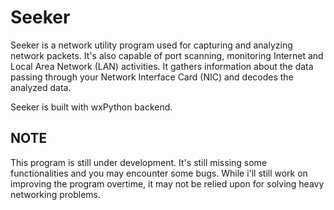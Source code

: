 # Seeker

Seeker is a network utility program used for capturing and analyzing network packets. It's also capable of port scanning, monitoring Internet and Local Area 
Network (LAN) activities. It gathers information about the data passing through your 
Network Interface Card (NIC) and decodes the analyzed data.

Seeker is built with wxPython backend.

## NOTE

This program is still under development. It's still missing some functionalities and you may encounter some bugs. While i'll still work on improving the program overtime, it may not be relied upon for solving heavy networking problems.